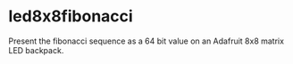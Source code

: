 # led8x8fibonacci
Present the fibonacci sequence as a 64 bit value on an Adafruit 8x8 matrix LED backpack.
